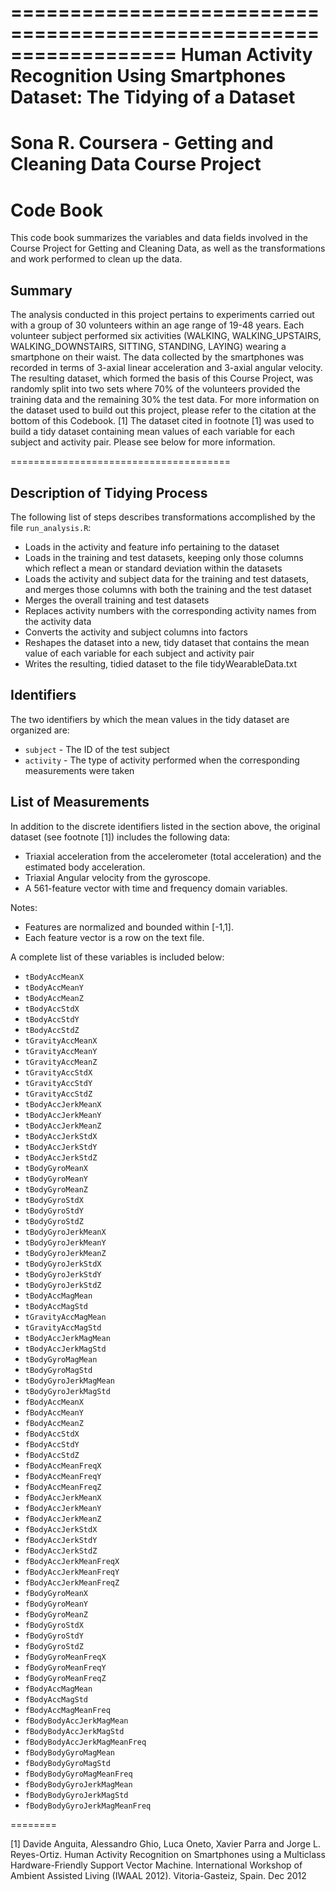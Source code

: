 ==================================================================
Human Activity Recognition Using Smartphones Dataset: 
The Tidying of a Dataset
==================================================================
Sona R.
Coursera - Getting and Cleaning Data
Course Project 
==================================================================

# Code Book

This code book summarizes the variables and data fields involved in the Course Project for Getting and Cleaning Data, as well as the transformations and work performed to clean up the data.

## Summary

The analysis conducted in this project pertains to experiments carried out with a group of 30 volunteers within an age range of 19-48 years. Each volunteer subject performed six activities (WALKING, WALKING_UPSTAIRS, WALKING_DOWNSTAIRS, SITTING, STANDING, LAYING) wearing a smartphone on their waist. The data collected by the smartphones was recorded in terms of 3-axial linear acceleration and 3-axial angular velocity. The resulting dataset, which formed the basis of this Course Project, was randomly split into two sets where 70% of the volunteers provided the training data and the remaining 30% the test data. For more information on the dataset used to build out this project, please refer to the citation at the bottom of this Codebook. [1]
The dataset cited in footnote [1] was used to build a tidy dataset containing mean values of each variable for each subject and activity pair. Please see below for more information.
 
======================================

## Description of Tidying Process

The following list of steps describes transformations accomplished by the file `run_analysis.R`:
* Loads in the activity and feature info pertaining to the dataset 
* Loads in the training and test datasets, keeping only those columns which reflect a mean or standard deviation within the datasets
* Loads the activity and subject data for the training and test datasets, and merges those columns with both the training and the test dataset
* Merges the overall training and test datasets
* Replaces activity numbers with the corresponding activity names from the activity data
* Converts the activity and subject columns into factors
* Reshapes the dataset into a new, tidy dataset that contains the mean value of each variable for each subject and activity pair
* Writes the resulting, tidied dataset to the file tidyWearableData.txt

## Identifiers

The two identifiers by which the mean values in the tidy dataset are organized are:

* `subject` - The ID of the test subject
* `activity` - The type of activity performed when the corresponding measurements were taken

## List of Measurements

In addition to the discrete identifiers listed in the section above, the original dataset (see footnote [1]) includes the following data:
- Triaxial acceleration from the accelerometer (total acceleration) and the estimated body acceleration.
- Triaxial Angular velocity from the gyroscope. 
- A 561-feature vector with time and frequency domain variables.  

Notes: 
- Features are normalized and bounded within [-1,1].
- Each feature vector is a row on the text file.

A complete list of these variables is included below:
* `tBodyAccMeanX`
* `tBodyAccMeanY`
* `tBodyAccMeanZ`
* `tBodyAccStdX`
* `tBodyAccStdY`
* `tBodyAccStdZ`
* `tGravityAccMeanX`
* `tGravityAccMeanY`
* `tGravityAccMeanZ`
* `tGravityAccStdX`
* `tGravityAccStdY`
* `tGravityAccStdZ`
* `tBodyAccJerkMeanX`
* `tBodyAccJerkMeanY`
* `tBodyAccJerkMeanZ`
* `tBodyAccJerkStdX`
* `tBodyAccJerkStdY`
* `tBodyAccJerkStdZ`
* `tBodyGyroMeanX`
* `tBodyGyroMeanY`
* `tBodyGyroMeanZ`
* `tBodyGyroStdX`
* `tBodyGyroStdY`
* `tBodyGyroStdZ`
* `tBodyGyroJerkMeanX`
* `tBodyGyroJerkMeanY`
* `tBodyGyroJerkMeanZ`
* `tBodyGyroJerkStdX`
* `tBodyGyroJerkStdY`
* `tBodyGyroJerkStdZ`
* `tBodyAccMagMean`
* `tBodyAccMagStd`
* `tGravityAccMagMean`
* `tGravityAccMagStd`
* `tBodyAccJerkMagMean`
* `tBodyAccJerkMagStd`
* `tBodyGyroMagMean`
* `tBodyGyroMagStd`
* `tBodyGyroJerkMagMean`
* `tBodyGyroJerkMagStd`
* `fBodyAccMeanX`
* `fBodyAccMeanY`
* `fBodyAccMeanZ`
* `fBodyAccStdX`
* `fBodyAccStdY`
* `fBodyAccStdZ`
* `fBodyAccMeanFreqX`
* `fBodyAccMeanFreqY`
* `fBodyAccMeanFreqZ`
* `fBodyAccJerkMeanX`
* `fBodyAccJerkMeanY`
* `fBodyAccJerkMeanZ`
* `fBodyAccJerkStdX`
* `fBodyAccJerkStdY`
* `fBodyAccJerkStdZ`
* `fBodyAccJerkMeanFreqX`
* `fBodyAccJerkMeanFreqY`
* `fBodyAccJerkMeanFreqZ`
* `fBodyGyroMeanX`
* `fBodyGyroMeanY`
* `fBodyGyroMeanZ`
* `fBodyGyroStdX`
* `fBodyGyroStdY`
* `fBodyGyroStdZ`
* `fBodyGyroMeanFreqX`
* `fBodyGyroMeanFreqY`
* `fBodyGyroMeanFreqZ`
* `fBodyAccMagMean`
* `fBodyAccMagStd`
* `fBodyAccMagMeanFreq`
* `fBodyBodyAccJerkMagMean`
* `fBodyBodyAccJerkMagStd`
* `fBodyBodyAccJerkMagMeanFreq`
* `fBodyBodyGyroMagMean`
* `fBodyBodyGyroMagStd`
* `fBodyBodyGyroMagMeanFreq`
* `fBodyBodyGyroJerkMagMean`
* `fBodyBodyGyroJerkMagStd`
* `fBodyBodyGyroJerkMagMeanFreq`

========

[1] Davide Anguita, Alessandro Ghio, Luca Oneto, Xavier Parra and Jorge L. Reyes-Ortiz. Human Activity Recognition on Smartphones using a Multiclass Hardware-Friendly Support Vector Machine. International Workshop of Ambient Assisted Living (IWAAL 2012). Vitoria-Gasteiz, Spain. Dec 2012
 

